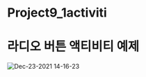 # Project9_1activiti

# 라디오 버튼 액티비티 예제


![Dec-23-2021 14-16-23](https://user-images.githubusercontent.com/88240177/147191678-b8f517a3-8bb6-4914-aba5-2b5973818ff1.gif)
